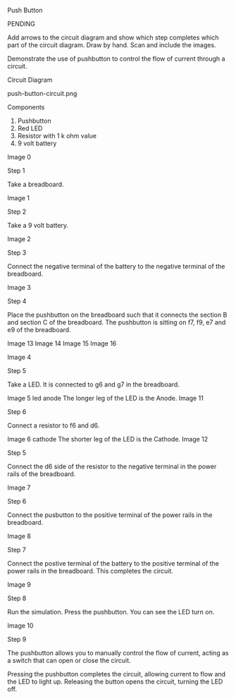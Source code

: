 Push Button

PENDING

Add arrows to the circuit diagram and show which step completes which part of the circuit diagram. Draw by hand. Scan and include the images.

Demonstrate the use of pushbutton to control the flow of current through a circuit.

Circuit Diagram

push-button-circuit.png

Components

1. Pushbutton
2. Red LED
3. Resistor with 1 k ohm value
4. 9 volt battery

Image 0

Step 1

Take a breadboard.

Image 1

Step 2

Take a 9 volt battery.

Image 2

Step 3

Connect the negative terminal of the battery to the negative terminal of the breadboard.

Image 3

Step 4

Place the pushbutton on the breadboard such that it connects the section B and section C of the breadboard. The pushbutton is sitting on f7, f9, e7 and e9 of the breadboard.

Image 13
Image 14
Image 15
Image 16

Image 4

Step 5

Take a LED. It is connected to g6 and g7 in the breadboard.

Image 5
led
anode
The longer leg of the LED is the Anode.
Image 11

Step 6

Connect a resistor to f6 and d6.

Image 6
cathode
The shorter leg of the LED is the Cathode.
Image 12

Step 5

Connect the d6 side of the resistor to the negative terminal in the power rails of the breadboard.

Image 7

Step 6

Connect the pusbutton to the positive terminal of the power rails in the breadboard.

Image 8

Step 7

Connect the postive terminal of the battery to the positive terminal of the power rails in the breadboard. This completes the circuit.

Image 9

Step 8

Run the simulation. Press the pushbutton. You can see the LED turn on.

Image 10

Step 9

The pushbutton allows you to manually control the flow of current, acting as a switch that can open or close the circuit.

Pressing the pushbutton completes the circuit, allowing current to flow and the LED to light up. Releasing the button opens the circuit, turning the LED off.
